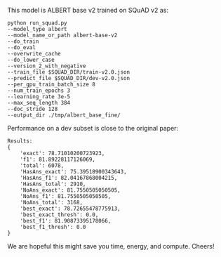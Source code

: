 This model is ALBERT base v2 trained on SQuAD v2 as:

```
python run_squad.py 
--model_type albert 
--model_name_or_path albert-base-v2 
--do_train 
--do_eval 
--overwrite_cache 
--do_lower_case 
--version_2_with_negative 
--train_file $SQUAD_DIR/train-v2.0.json 
--predict_file $SQUAD_DIR/dev-v2.0.json 
--per_gpu_train_batch_size 8 
--num_train_epochs 3 
--learning_rate 3e-5 
--max_seq_length 384 
--doc_stride 128 
--output_dir ./tmp/albert_base_fine/
```

Performance on a dev subset is close to the original paper:

```
Results: 
{
    'exact': 78.71010200723923, 
    'f1': 81.89228117126069, 
    'total': 6078, 
    'HasAns_exact': 75.39518900343643, 
    'HasAns_f1': 82.04167868004215, 
    'HasAns_total': 2910, 
    'NoAns_exact': 81.7550505050505, 
    'NoAns_f1': 81.7550505050505, 
    'NoAns_total': 3168, 
    'best_exact': 78.72655478775913, 
    'best_exact_thresh': 0.0, 
    'best_f1': 81.90873395178066, 
    'best_f1_thresh': 0.0
}
```

We are hopeful this might save you time, energy, and compute. Cheers!